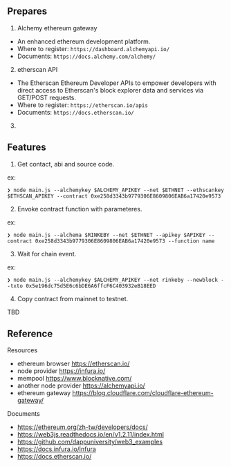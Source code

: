 ## Prepares

1. Alchemy ethereum gateway

- An enhanced ethereum development platform.
- Where to register: `https://dashboard.alchemyapi.io/`
- Documents: `https://docs.alchemy.com/alchemy/`

2. etherscan API

- The Etherscan Ethereum Developer APIs to empower developers with direct access to Etherscan's block explorer data and services via GET/POST requests.
- Where to register: `https://etherscan.io/apis`
- Documents: `https://docs.etherscan.io/`

3. 

## Features

1. Get contact, abi and source code.

ex:
```
❯ node main.js --alchemykey $ALCHEMY_APIKEY --net $ETHNET --ethscankey $ETHSCAN_APIKEY --contract 0xe258d3343b9779306E8609806EAB6a17420e9573
```

2. Envoke contract function with parameteres.

ex:
```
❯ node main.js --alchema $RINKEBY --net $ETHNET --apikey $APIKEY --contract 0xe258d3343b9779306E8609806EAB6a17420e9573 --function name
```

3. Wait for chain event.

ex:
```
❯ node main.js --alchemykey $ALCHEMY_APIKEY --net rinkeby --newblock --txto 0x5e196dc75d5E6c6bDE6A6ffcF6C403932eB18EED
```

4. Copy contract from mainnet to testnet.

TBD

## Reference

Resources

- ethereum browser https://etherscan.io/
- node provider https://infura.io/
- mempool https://www.blocknative.com/
- another node provider https://alchemyapi.io/
- ethereum gateway https://blog.cloudflare.com/cloudflare-ethereum-gateway/

Documents

- https://ethereum.org/zh-tw/developers/docs/
- https://web3js.readthedocs.io/en/v1.2.11/index.html
- https://github.com/dappuniversity/web3_examples
- https://docs.infura.io/infura
- https://docs.etherscan.io/

